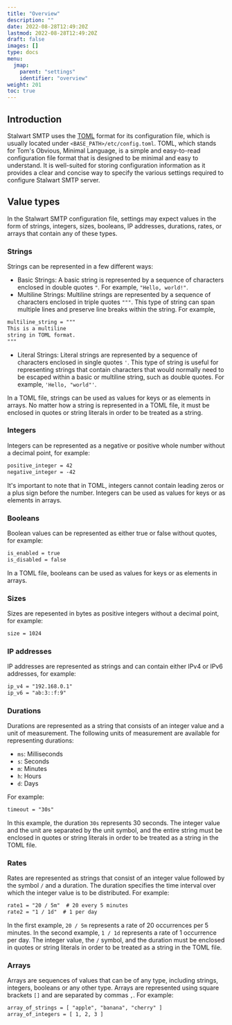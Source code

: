 ```yaml
---
title: "Overview"
description: ""
date: 2022-08-28T12:49:20Z
lastmod: 2022-08-28T12:49:20Z
draft: false
images: []
type: docs
menu:
  jmap:
    parent: "settings"
    identifier: "overview"
weight: 201
toc: true
---
```


## Introduction

Stalwart SMTP uses the [TOML](https://toml.io/en/) format for its configuration file, which is usually located under `<BASE_PATH>/etc/config.toml`.
TOML, which stands for Tom's Obvious, Minimal Language, is a simple and easy-to-read configuration file format that is designed to be minimal and easy to understand. It is well-suited for storing configuration information as it provides a clear and concise way to specify the various settings required to configure Stalwart SMTP server.

## Value types

In the Stalwart SMTP configuration file, settings may expect values in the form of strings, integers, sizes, booleans, IP addresses, durations, rates, or arrays that contain any of these types.

### Strings

Strings can be represented in a few different ways:

- Basic Strings: A basic string is represented by a sequence of characters enclosed in double quotes `"`. For example, `"Hello, world!"`.
- Multiline Strings: Multiline strings are represented by a sequence of characters enclosed in triple quotes `"""`. This type of string can span multiple lines and preserve line breaks within the string. For example,

```txt
multiline_string = """
This is a multiline
string in TOML format.
"""
```
- Literal Strings: Literal strings are represented by a sequence of characters enclosed in single quotes `'`. This type of string is useful for representing strings that contain characters that would normally need to be escaped within a basic or multiline string, such as double quotes. For example, `'Hello, "world"'`.

In a TOML file, strings can be used as values for keys or as elements in arrays. No matter how a string is represented in a TOML file, it must be enclosed in quotes or string literals in order to be treated as a string.

### Integers

Integers can be represented as a negative or positive whole number without a decimal point, for example:

```txt
positive_integer = 42
negative_integer = -42
```

It's important to note that in TOML, integers cannot contain leading zeros or a plus sign before the number. Integers can be used as values for keys or as elements in arrays. 

### Booleans

Boolean values can be represented as either true or false without quotes, for example:

```txt
is_enabled = true
is_disabled = false
```

In a TOML file, booleans can be used as values for keys or as elements in arrays. 

### Sizes

Sizes are repesented in bytes as positive integers without a decimal point, for example:

```txt
size = 1024
```

### IP addresses

IP addresses are represented as strings and can contain either IPv4 or IPv6 addresses, for example:

```txt
ip_v4 = "192.168.0.1"
ip_v6 = "ab:3::f:9"
```

### Durations

Durations are represented as a string that consists of an integer value and a unit of measurement. The following units of measurement are available for representing durations:

- `ms`: Milliseconds
- `s`: Seconds
- `m`: Minutes
- `h`: Hours
- `d`: Days 

For example:

```txt
timeout = "30s"
```

In this example, the duration `30s` represents 30 seconds. The integer value and the unit are separated by the unit symbol, and the entire string must be enclosed in quotes or string literals in order to be treated as a string in the TOML file.

### Rates

Rates are represented as strings that consist of an integer value followed by the symbol `/` and a duration. The duration specifies the time interval over which the integer value is to be distributed. For example:

```txt
rate1 = "20 / 5m"  # 20 every 5 minutes
rate2 = "1 / 1d"  # 1 per day
```

In the first example, `20 / 5m` represents a rate of 20 occurrences per 5 minutes. In the second example, `1 / 1d` represents a rate of 1 occurrence per day. The integer value, the `/` symbol, and the duration must be enclosed in quotes or string literals in order to be treated as a string in the TOML file.

### Arrays

Arrays are sequences of values that can be of any type, including strings, integers, booleans or any other type. Arrays are represented using square brackets `[]` and are separated by commas `,`. For example:

```txt
array_of_strings = [ "apple", "banana", "cherry" ]
array_of_integers = [ 1, 2, 3 ]
```
